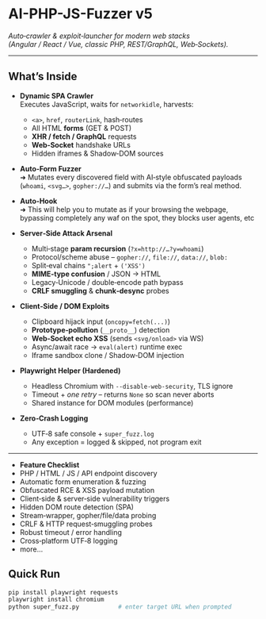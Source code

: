 # AI-PHP-JS-Fuzzer v5 
_Auto‑crawler & exploit‑launcher for modern web stacks (Angular / React / Vue, classic PHP, REST/GraphQL, Web‑Sockets)._

---

## What’s Inside

- **Dynamic SPA Crawler**  
  Executes JavaScript, waits for `networkidle`, harvests:
  - `<a>`, `href`, `routerLink`, hash‑routes  
  - All HTML **forms** (GET & POST)  
  - **XHR / fetch / GraphQL** requests  
  - **Web‑Socket** handshake URLs  
  - Hidden iframes & Shadow‑DOM sources  

- **Auto‑Form Fuzzer**  
  ➜ Mutates every discovered field with AI‑style obfuscated payloads (`whoami`, `<svg…>`, `gopher://…`) and submits via the form’s real method.

- **Auto‑Hook**  
  ➜ This will help you to mutate as if your browsing the webpage, bypassing completely any waf on the spot, they blocks user agents, etc

- **Server‑Side Attack Arsenal**
  - Multi‑stage **param recursion** (`?x=http://…?y=whoami`)
  - Protocol/scheme abuse – `gopher://`, `file://`, `data://`, `blob:`  
  - Split‑eval chains `";alert` + `('XSS')`  
  - **MIME‑type confusion** / JSON → HTML  
  - Legacy‑Unicode / double‑encode path bypass  
  - **CRLF smuggling** & **chunk‑desync** probes

- **Client‑Side / DOM Exploits**
  - Clipboard hijack input (`oncopy=fetch(...)`)  
  - **Prototype‑pollution** (`__proto__`) detection  
  - **Web‑Socket echo XSS** (sends `<svg/onload>` via WS)  
  - Async/await race → `eval(alert)` runtime exec  
  - Iframe sandbox clone / Shadow‑DOM injection  

- **Playwright Helper (Hardened)**
  - Headless Chromium with `--disable-web-security`, TLS ignore  
  - Timeout + _one retry_ – returns `None` so scan never aborts  
  - Shared instance for DOM modules (performance)

- **Zero‑Crash Logging**
  - UTF‑8 safe console + `super_fuzz.log`  
  - Any exception = logged & skipped, not program exit

---

- **Feature Checklist**
 - PHP / HTML / JS / API endpoint discovery
 - Automatic form enumeration & fuzzing
 - Obfuscated RCE & XSS payload mutation
 - Client‑side & server‑side vulnerability triggers
 - Hidden DOM route detection (SPA)
 - Stream‑wrapper, gopher/file/data probing
 - CRLF & HTTP request‑smuggling probes
 - Robust timeout / error handling
 - Cross‑platform UTF‑8 logging
 - more...

 ##  Quick Run

```bash
pip install playwright requests
playwright install chromium
python super_fuzz.py           # enter target URL when prompted

